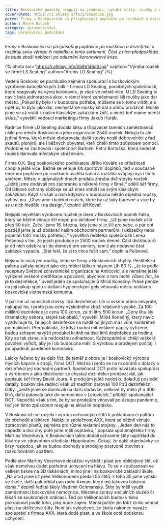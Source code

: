 ```yaml
---
title: Boskovické podniky reagují na pandemii, vyrábí štíty, roušky i dezinfekci
cover-photo: https://i.ohlasy.info/i/b8e1d6c6.jpg
perex: Firmy v Boskovicích se přizpůsobují poptávce po rouškách a dezinfekci a rozšiřují svou výrobu či nabídku o tento sortiment.
author: Marek Osouch
category: zpravodajství
tags: koronavirus podnikání
---
```


*Firmy v Boskovicích se přizpůsobují poptávce po rouškách a dezinfekci a rozšiřují svou výrobu či nabídku o tento sortiment. Část z nich předpokládá, že bude zboží nabízet i po odeznění koronavirové krize.*

{% photo src="https://i.ohlasy.info/i/b8e1d6c6.jpg" caption="Výroba roušek ve firmě LS Seating" author="Archiv LD Seating" /%}

Vedení Boskovic se pochlubilo zejména spoluprací s boskovickým výrobcem kancelářských židlí – firmou LD Seating, podobných společností, které reagovaly na vývoj koronaviru, je však ve městě více. U LD Seating to navíc byla jednorázová akce, v rámci které zaměstnanci šili roušky jako dar městu. „Pokud by bylo i v budoucnu potřeba, můžeme se k tomu vrátit, ale opět by to bylo jako dar, nechystáme roušky šít dál a přímo prodávat. Museli jsme se už vrátit k našim klasickým zakázkám židlí, u nichž teď máme menší skluz,“ vysvětlil vedoucí marketingu firmy Jakub Huráb.

Radnice firmě LD Seating dodala látku a třiadvacet tamních zaměstnanců ušilo pro město Boskovice a jeho organizace 2540 roušek. Nebyla to ale jediná firma, která město obdarovala; další stovky nosili dobrovolníci z řad skautů, pionýrů, ale i běžných obyvatel, kteří chtěli tímto způsobem pomoci. Podobně se zachovala i společnost Bartolini Petra Bartoška, která šedesát roušek darovala městským strážníkům.

Firma O.K. Bag boskovického podnikatele Jiřího Kováře se příležitosti chopila ještě více. Běžně se věnuje šití sportovní doplňků, teď v současné enormní poptávce po rouškách uviděla šanci a rozšířila svůj byznys i tímto směrem. Městu v uplynulých dnech prodala zhruba dvě stovky roušek. „Ještě jsme dodávali pro záchranku a některé firmy v Brně,“ sdělil šéf firmy. Od látkové ochrany obličeje se už dnes vrátili i ke svým klasickým zakázkám. Když si však u nich kdykoliv v budoucnu někdo objedná roušky, vyhoví mu. „Chystáme i kolekci roušek, které by už byly barevné a více by se u nich hledělo i na design,“ doplnil Jiří Kovář.

Nejspíš největším výrobcem roušek je dnes v Boskovicích podnik Falko, který se běžně věnuje šití mopů pro úklidové firmy. „Už jsme roušek ušili přes 50 tisíc. Začali jsme 16. března, kdy jsme si je šili pro sebe, o pár dní později jsme je už dodávali našim obchodním partnerům. I uklízečky nebo popeláři totiž roušky potřebují,“ vysvětlila ředitelka společnosti Lenka Pelánová s tím, že jejich produkce je 2500 roušek denně. Část distributorů je od nich odebírala i do domovů pro seniory, tam ji ale nedávno část zakázek vypadla. „Stát řekl, že si to chce řešit sám,“ doplnila Pelánová.

Nejsou to však jen roušky, čeho se firmy v Boskovicích chytily. Pěstitelská palírna začala nabízet jako dezinfekci látku s názvem Líh 80 %. „Je to podle receptury Světové zdravotnické organizace na Anticovid, ale nemáme ještě vyřízené veškeré certifikace a povolení, abychom o tom mohli vůbec říct, že je to dezinfekce,“ uvedl jeden ze spolumajitelů Miloš Konečný. Právě peníze na její nákup spolu s dalšími hygienickými gely věnovala městu nedávno boskovická vietnamská komunita.

V palírně už namíchali stovky litrů dezinfekce. Líh si ovšem přímo nevyrábí, nakupují ho, i proto jsou ceny výsledného zboží relativně vysoké. Za 100 mililitrů dezinfekce je cena 100 korun, za tři litry 500 korun. „Ceny lihu šly dramaticky nahoru, stejně tak obalů,“ vysvětlil Miloš Konečný, který navíc vyzdvihuje to, že jejich dezinfekce na rozdíl od jiných má i vůni, konkrétně po malinách. Předpokládá, že když budou mít veškeré papíry vyřízené, budou schopni navýšit produkci klidně na tisíc litrů dezinfekce za hodinu. Kdy se tak stane, ale nedokážou odhadnout. Každopádně si chtějí veškerá povolení vyřídit, aby je i do budoucna měli. S výrobou a prodejem počítají i po opadnutí pandemie koronaviru.

Laicky řečeno by se dalo říct, že téměř z oboru je i boskovický výrobce mycích kapalin a strojů, firma DCT.  Možná i proto se na ni obrátili s dotazy o dezinfekci její obchodní partneři. Společnost DCT proto navázala spolupráci s výrobcem a jako distributor se chystají dezinfekci prodávat dál, jak popisuje šéf firmy David Joura. K prodejům ještě nedošlo, dolaďují poslední detaily, boskovické radnici však už mezitím darovali 100 litrů dezinfekční látky. „Ještě jsme se domluvili na další dodávce, celkově by mělo jít o 400 litrů, další putovala také do nemocnice v Letovicích,“ přiblížil spolumajitel DCT. Nepočítá však s tím, že by se prodejům věnovali po ústupu pandemie, teď jen tímto způsobem reagují na aktuální poptávku.

V Boskovicích se rozjela i výroba ochranných štítů k pokladnám či pultům do obchodů a lékáren. Nabízí je společnost AXX, která se běžně věnuje zpracování plastů, zejména pro různé reklamní stojany. „Jeden den nás to napadlo a dva dny poté jsme měli poptávku,“ popsala spolumajitelka firmy Martina Veverková. V Boskovicích takto dodali ochranné štíty například do lékárny ve zdravotním středisku Hippokrates. Čekají, že další objednávky se brzy rozjedou, jak se budou obchody a prodejny postupně otevírat s rozvolňováním opatření.

Podle slov Martiny Veverkové dokážou vyrábět i plast pro obličejový štít, už však nemohou dodat potřebné uchycení na hlavu. To se v současnosti ve velkém tiskne na 3D tiskárnách, mimo jiné i na boskovické základní škole. „Na úřad jsme už před Velikonocemi předali 55 štítů, z toho 35 jsme vytiskli ve škole, další pak přidal pan radní Axman, který má takovou tiskárnu doma,“ doplnil ředitel školy Vladimír Ochmanský. Štíty by měli využít zaměstnanci boskovické nemocnice, Městské správy sociálních služeb či lékaři ze soukromých ordinací. Teď po Velikonocích budou v tisku pokračovat podle toho, jaký bude zájem. Menší potíže jim totiž činilo sehnat plast na obličejové štíty. Není tak vyloučené, že škola nakonec naváže spolupráci s firmou AXX, která dodá plast, a ve škole poté dotisknou uchycení.
